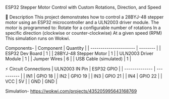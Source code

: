 ESP32 Stepper Motor Control with Custom Rotations, Direction, and Speed

📌 Description
This project demonstrates how to control a 28BYJ-48 stepper motor using an ESP32 microcontroller and a ULN2003 driver module. The motor is programmed to:
Rotate for a configurable number of rotations
In a specific direction (clockwise or counter-clockwise)
At a given speed (RPM)
This simulation runs on Wokwi.

Components-
| Component              | Quantity |
| ---------------------- | -------- |
| ESP32 Dev Board        | 1        |
| 28BYJ-48 Stepper Motor | 1        |
| ULN2003 Driver Module  | 1        |
| Jumper Wires           | 6        |
| USB Cable (simulated)  | 1        |

⚡ Circuit Connections
| ULN2003 IN Pin | ESP32 GPIO |
| -------------- | ---------- |
| IN1            | GPIO 18    |
| IN2            | GPIO 19    |
| IN3            | GPIO 21    |
| IN4            | GPIO 22    |
| VCC            | 5V         |
| GND            | GND        |


Simulation-
https://wokwi.com/projects/435205995643168769

